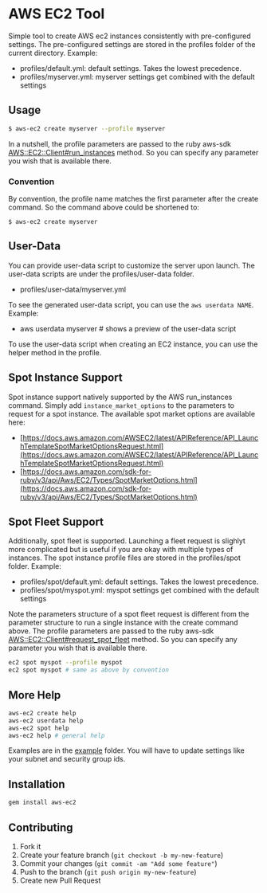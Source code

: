 # AWS EC2 Tool

Simple tool to create AWS ec2 instances consistently with pre-configured settings.  The pre-configured settings are stored in the profiles folder of the current directory.
Example:

* profiles/default.yml: default settings.  Takes the lowest precedence.
* profiles/myserver.yml: myserver settings get combined with the default settings

## Usage

```sh
$ aws-ec2 create myserver --profile myserver
```

In a nutshell, the profile parameters are passed to the ruby aws-sdk [AWS::EC2::Client#run_instances](https://docs.aws.amazon.com/sdk-for-ruby/v3/api/Aws/EC2/Client.html#run_instances-instance_method) method.  So you can specify any parameter you wish that is available there.

### Convention

By convention, the profile name matches the first parameter after the create command.  So the command above could be shortened to:

```
$ aws-ec2 create myserver
```

## User-Data

You can provide user-data script to customize the server upon launch.  The user-data scripts are under the profiles/user-data folder.

* profiles/user-data/myserver.yml

To see the generated user-data script, you can use the `aws userdata NAME`.  Example:

* aws userdata myserver # shows a preview of the user-data script

To use the user-data script when creating an EC2 instance, you can use the helper method in the profile.

## Spot Instance Support

Spot instance support natively supported by the AWS run_instances command.  Simply add `instance_market_options` to the parameters to request for a spot instance.  The available spot market options are available here:

* [https://docs.aws.amazon.com/AWSEC2/latest/APIReference/API_LaunchTemplateSpotMarketOptionsRequest.html](https://docs.aws.amazon.com/AWSEC2/latest/APIReference/API_LaunchTemplateSpotMarketOptionsRequest.html)
* [https://docs.aws.amazon.com/sdk-for-ruby/v3/api/Aws/EC2/Types/SpotMarketOptions.html](https://docs.aws.amazon.com/sdk-for-ruby/v3/api/Aws/EC2/Types/SpotMarketOptions.html)

## Spot Fleet Support

Additionally, spot fleet is supported.  Launching a fleet request is slighlyt more complicated but is useful if you are okay with multiple types of instances.  The spot instance profile files are stored in the profiles/spot folder.  Example:

* profiles/spot/default.yml: default settings.  Takes the lowest precedence.
* profiles/spot/myspot.yml: myspot settings get combined with the default settings

Note the parameters structure of a spot fleet request is different from the parameter structure to run a single instance with the create command above. The profile parameters are passed to the ruby aws-sdk [AWS::EC2::Client#request_spot_fleet](https://docs.aws.amazon.com/sdk-for-ruby/v3/api/Aws/EC2/Client.html#request_spot_fleet-instance_method) method.  So you can specify any parameter you wish that is available there.

```sh
ec2 spot myspot --profile myspot
ec2 spot myspot # same as above by convention
```

## More Help

```sh
aws-ec2 create help
aws-ec2 userdata help
aws-ec2 spot help
aws-ec2 help # general help
```

Examples are in the [example](example) folder.  You will have to update settings like your subnet and security group ids.

## Installation

```sh
gem install aws-ec2
```

## Contributing

1. Fork it
2. Create your feature branch (`git checkout -b my-new-feature`)
3. Commit your changes (`git commit -am "Add some feature"`)
4. Push to the branch (`git push origin my-new-feature`)
5. Create new Pull Request
